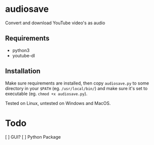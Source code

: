 # audiosave
Convert and download YouTube video's as audio


## Requirements
- python3
- youtube-dl


## Installation
Make sure requirements are installed, then copy `audiosave.py` to some directory
in your `$PATH` (eg. `/usr/local/bin/`) and make sure it's set to executable
(eg. `chmod +x audiosave.py`).

Tested on Linux, untested on Windows and MacOS.


# Todo
[ ] GUI?
[ ] Python Package
